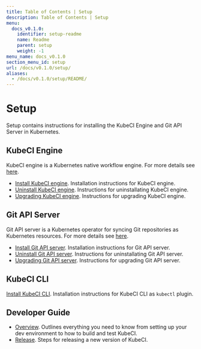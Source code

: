 ```yaml
---
title: Table of Contents | Setup
description: Table of Contents | Setup
menu:
  docs_v0.1.0:
    identifier: setup-readme
    name: Readme
    parent: setup
    weight: -1
menu_name: docs_v0.1.0
section_menu_id: setup
url: /docs/v0.1.0/setup/
aliases:
  - /docs/v0.1.0/setup/README/
---
```


# Setup

Setup contains instructions for installing the KubeCI Engine and Git API Server in Kubernetes.

## KubeCI Engine

KubeCI engine is a Kubernetes native workflow engine. For more details see [here](/docs/concepts/engine/what-is-kubeci-engine/overview.md).

- [Install KubeCI engine](/docs/setup/engine/install.md). Installation instructions for KubeCI engine.
- [Uninstall KubeCI engine](/docs/setup/engine/uninstall.md). Instructions for uninstallating KubeCI engine.
- [Upgrading KubeCI engine](/docs/setup/engine/upgrade.md). Instructions for upgrading KubeCI engine.
  
## Git API Server

Git API server is a Kubernetes operator for syncing Git repositories as Kubernetes resources. For more details see [here](/docs/concepts/git-apiserver/what-is-git-apiserver/overview.md).

- [Install Git API server](/docs/setup/git-apiserver/install.md). Installation instructions for Git API server.
- [Uninstall Git API server](/docs/setup/git-apiserver/uninstall.md). Instructions for uninstallating Git API server.
- [Upgrading Git API server](/docs/setup/git-apiserver/upgrade.md). Instructions for upgrading Git API server.

## KubeCI CLI

[Install KubeCI CLI](/docs/setup/cli/install.md). Installation instructions for KubeCI CLI as `kubectl` plugin.
  
## Developer Guide

- [Overview](/docs/setup/developer-guide/overview.md). Outlines everything you need to know from setting up your dev environment to how to build and test KubeCI.
- [Release](/docs/setup/developer-guide/release.md). Steps for releasing a new version of KubeCI.
